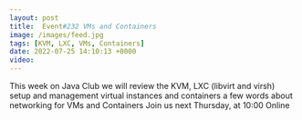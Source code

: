 ```yaml
---
layout: post
title:  Event#232 VMs and Containers
image: /images/feed.jpg
tags: [KVM, LXC, VMs, Containers]
date: 2022-07-25 14:10:13 +0000
video: 
---
```


This week on Java Club we will review the KVM, LXC (libvirt and virsh) setup and management virtual instances and containers a few words about networking for VMs and Containers
Join us next Thursday, at 10:00 Online
